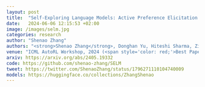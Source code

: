 ```yaml
---
layout: post
title:  "Self-Exploring Language Models: Active Preference Elicitation for Online Alignment"
date:   2024-06-06 12:15:53 +02:00
image: /images/selm.jpg
categories: research
author: "Shenao Zhang"
authors: "<strong>Shenao Zhang</strong>, Donghan Yu, Hiteshi Sharma, Ziyi Yang, Shuohang Wang, Hany Hassan, Zhaoran Wang"
venue: "ICML AutoRL Workshop, 2024 (<span style='color: red;'>Best Paper Award</span>)"
arxiv: https://arxiv.org/abs/2405.19332
code: https://github.com/shenao-zhang/SELM
tweet: https://twitter.com/ShenaoZhang/status/1796271110104740009
models: https://huggingface.co/collections/ZhangShenao
---
```

